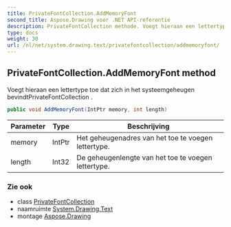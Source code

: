 ```yaml
---
title: PrivateFontCollection.AddMemoryFont
second_title: Aspose.Drawing voor .NET API-referentie
description: PrivateFontCollection methode. Voegt hieraan een lettertype toe dat zich in het systeemgeheugen bevindtPrivateFontCollection .
type: docs
weight: 30
url: /nl/net/system.drawing.text/privatefontcollection/addmemoryfont/
---
```

## PrivateFontCollection.AddMemoryFont method

Voegt hieraan een lettertype toe dat zich in het systeemgeheugen bevindtPrivateFontCollection .

```csharp
public void AddMemoryFont(IntPtr memory, int length)
```

| Parameter | Type | Beschrijving |
| --- | --- | --- |
| memory | IntPtr | Het geheugenadres van het toe te voegen lettertype. |
| length | Int32 | De geheugenlengte van het toe te voegen lettertype. |

### Zie ook

* class [PrivateFontCollection](../)
* naamruimte [System.Drawing.Text](../../privatefontcollection/)
* montage [Aspose.Drawing](../../../)


